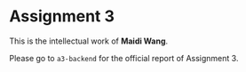 # Assignment 3

This is the intellectual work of **Maidi Wang**.

Please go to `a3-backend` for the official report of Assignment 3.
